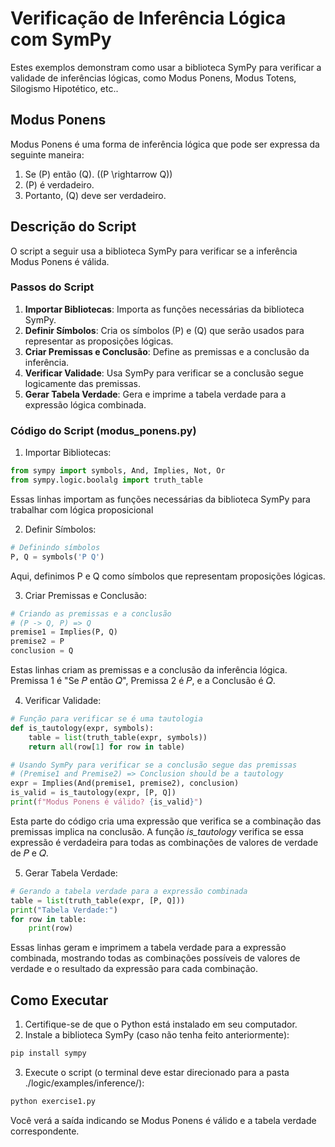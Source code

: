 # Verificação de Inferência Lógica com SymPy

Estes exemplos demonstram como usar a biblioteca SymPy para verificar a validade de inferências lógicas, como Modus Ponens, Modus Totens, Silogismo Hipotético, etc..

## Modus Ponens

Modus Ponens é uma forma de inferência lógica que pode ser expressa da seguinte maneira:

1. Se \(P\) então \(Q\). (\(P \rightarrow Q\))
2. \(P\) é verdadeiro.
3. Portanto, \(Q\) deve ser verdadeiro.

## Descrição do Script

O script a seguir usa a biblioteca SymPy para verificar se a inferência Modus Ponens é válida.

### Passos do Script

1. **Importar Bibliotecas**: Importa as funções necessárias da biblioteca SymPy.
2. **Definir Símbolos**: Cria os símbolos \(P\) e \(Q\) que serão usados para representar as proposições lógicas.
3. **Criar Premissas e Conclusão**: Define as premissas e a conclusão da inferência.
4. **Verificar Validade**: Usa SymPy para verificar se a conclusão segue logicamente das premissas.
5. **Gerar Tabela Verdade**: Gera e imprime a tabela verdade para a expressão lógica combinada.

### Código do Script (modus_ponens.py)

1. Importar Bibliotecas:
```python
from sympy import symbols, And, Implies, Not, Or
from sympy.logic.boolalg import truth_table
```
Essas linhas importam as funções necessárias da biblioteca SymPy para trabalhar com lógica proposicional

2. Definir Símbolos:
```python
# Definindo símbolos
P, Q = symbols('P Q')
```
Aqui, definimos P e Q como símbolos que representam proposições lógicas.

3. Criar Premissas e Conclusão:
```python
# Criando as premissas e a conclusão
# (P -> Q, P) => Q
premise1 = Implies(P, Q)
premise2 = P
conclusion = Q
```
Estas linhas criam as premissas e a conclusão da inferência lógica. Premissa 1 é "Se 𝑃 então 𝑄", Premissa 2 é 𝑃, e a Conclusão é 𝑄.

4. Verificar Validade:
```python
# Função para verificar se é uma tautologia
def is_tautology(expr, symbols):
    table = list(truth_table(expr, symbols))
    return all(row[1] for row in table)

# Usando SymPy para verificar se a conclusão segue das premissas
# (Premise1 and Premise2) => Conclusion should be a tautology
expr = Implies(And(premise1, premise2), conclusion)
is_valid = is_tautology(expr, [P, Q])
print(f"Modus Ponens é válido? {is_valid}")
```

Esta parte do código cria uma expressão que verifica se a combinação das premissas implica na conclusão. A função _is\_tautology_ verifica se essa expressão é verdadeira para todas as combinações de valores de verdade de 𝑃 e 𝑄.

5. Gerar Tabela Verdade:
```python
# Gerando a tabela verdade para a expressão combinada
table = list(truth_table(expr, [P, Q]))
print("Tabela Verdade:")
for row in table:
    print(row)
```
Essas linhas geram e imprimem a tabela verdade para a expressão combinada, mostrando todas as combinações possíveis de valores de verdade e o resultado da expressão para cada combinação.

## Como Executar

1. Certifique-se de que o Python está instalado em seu computador.
2. Instale a biblioteca SymPy (caso não tenha feito anteriormente):
```bash
pip install sympy
```

3. Execute o script (o terminal deve estar direcionado para a pasta ./logic/examples/inference/):
```bash
python exercise1.py
```
Você verá a saída indicando se Modus Ponens é válido e a tabela verdade correspondente.

